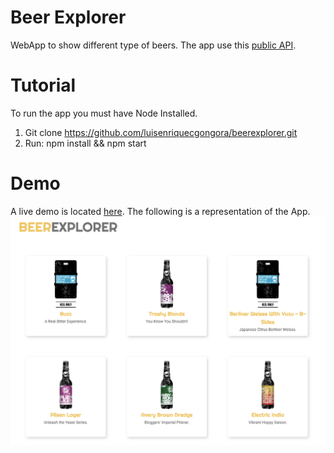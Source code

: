 # Beer Explorer
WebApp to show different type of beers. The app use this [public API](https://punkapi.com/).

# Tutorial
To run the app you must have Node Installed.
1. Git clone https://github.com/luisenriquecgongora/beerexplorer.git
2. Run: npm install && npm start

# Demo
A live demo is located [here](https://beerexplorer.oracliom.com/). The following is a representation of the App. ![Preview of Beer Explorer](./public/media/preview_punkapp.png)

